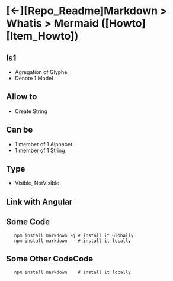 ---
---


# [&larr;][Repo_Readme]Markdown > Whatis > Mermaid ([Howto][Item_Howto])

## Is1
- Agregation of Glyphe
- Denote 1 Model
## Allow to
- Create String
## Can be
- 1 member of 1 Alphabet
- 1 member of 1 String
## Type
- Visible, NotVisible

## Link with Angular

## Some Code

       npm install markdown -g # install it Globally
       npm install markdown    # install it locally

## Some Other CodeCode
       npm install markdown    # install it locally
